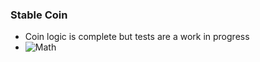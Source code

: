 ### Stable Coin 
- Coin logic is complete but tests are a work in progress
- ![Math](https://i.pinimg.com/originals/b8/06/38/b806385fa61f73280d1221612bed00ef.jpg)

